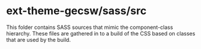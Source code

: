 # ext-theme-gecsw/sass/src

This folder contains SASS sources that mimic the component-class hierarchy. These files
are gathered in to a build of the CSS based on classes that are used by the build.
